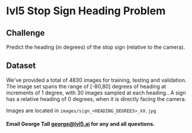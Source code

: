 # lvl5 Stop Sign Heading Problem

## Challenge

Predict the heading (in degrees) of the stop sign (relative to the camera).

## Dataset

We've provided a total of 4830 images for training, testing and validation.  The image set spans the range of [-80,80] degrees of heading at increments of 1 degree, with 30 images sampled at each heading..  A sign has a relative heading of 0 degrees, when it is directly facing the camera.

Images are located in `images/sign_<HEADING_DEGREES>_XX.jpg`

#### Email George Tall <george@lvl5.ai> for any and all questions.